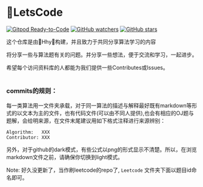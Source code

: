 # 📄LetsCode
[![Gitpod Ready-to-Code](https://img.shields.io/badge/Gitpod-Ready--to--Code-brightgreen?logo=gitpod&style=flat-square)](https://gitpod.io/#https://github.com/hhy-huang/Letscode)
[![GitHub watchers](https://img.shields.io/github/watchers/hhy-huang/LetsCode.svg?style=social&label=Watch)](https://github.com/hhy-huang/LetsCode)
[![GitHub stars](https://img.shields.io/github/stars/hhy-huang/LetsCode.svg?style=social&label=Stars)](https://github.com/hhy-huang/LetsCode)

这个仓库是由🌟Hhy🌟构建，并且致力于共同分享算法学习的内容

将分享一些与算法题有关的问题。并分享一些想法，便于交流和学习，一起进步。

希望每个访问资料库的人都能为我们提供一些Contributes或Issues。

#

### commits的规则：

每一类算法用一文件夹承载，对于同一算法的描述与解释最好既有markdown等形式的以文本为主的文件，也有代码文件(可以由不同人提供),也会有相应的OJ题与题解，会给明来源，在文件末尾建议用如下格式注释进行来源辨别：

```
Algorithm:   XXX
Contributor: XXX
```
另外，对于github的dark模式，有些公式以png的形式显示不清楚。所以，在浏览markdown文件之前，请确保你切换到light模式。

Note: 好久没更新了，当作刷leetcode的repo了, `Leetcode` 文件夹下面以题目id命名即可。
